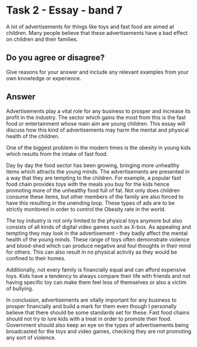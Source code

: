# Task 2 - Essay - band 7

A lot of advertisements for things like toys and fast food are aimed at children. Many people believe that these advertisements have a bad effect on children and their families.

## Do you agree or disagree?

Give reasons for your answer and include any relevant examples from your own knowledge or experience.

## Answer

Advertisements play a vital role for any business to prosper and increase its profit in the industry. The sector which gains the most from this is the fast food or entertainment whose main aim are young children. This essay will discuss how this kind of advertisements may harm the mental and physical health of the children.

One of the biggest problem in the modern times is the obesity in young kids which results from the intake of fast food.

Day by day the food sector has been growing, bringing more unhealthy items which attracts the young minds. The advertisements are presented in a way that they are tempting to the children. For example, a popular fast food chain provides toys with the meals you buy for the kids hence promoting more of the unhealthy food full of fat. Not only does children consume these items, but other members of the family are also forced to have this resulting in the unending loop. These types of ads are to be strictly monitored in order to control the Obesity rate in the world.

The toy industry is not only limited to the physical toys anymore but also consists of all kinds of digital video games such as X-box. As appealing and tempting they may look in the advertisement - they badly affect the mental health of the young minds. These range of toys often demonstrate violence and blood-shed which can produce negative and foul thoughts in their mind for others. This can also result in no physical activity as they would be confined to their homes.

Additionally, not every family is financially equal and can afford expensive toys. Kids have a tendency to always compare their life with friends and not having specific toy can make them feel less of themselves or also a victim of bullying.

In conclusion, advertisements are vitally important for any business to prosper financially and build a mark for them even though I personally believe that there should be some standards set for these. Fast food chains should not try to lure kids with a treat in order to promote their food. Government should also keep an eye on the types of advertisements being broadcasted for the toys and video games, checking they are not promoting any sort of violence.
